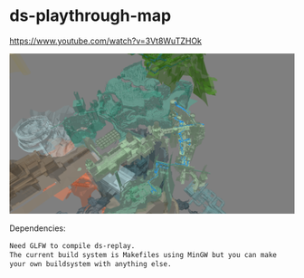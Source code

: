 # ds-playthrough-map

https://www.youtube.com/watch?v=3Vt8WuTZHOk

![alt text](https://raw.githubusercontent.com/Kvel2D/ds-playthrough-map/master/screenshot.png)

Dependencies:

    Need GLFW to compile ds-replay.
    The current build system is Makefiles using MinGW but you can make your own buildsystem with anything else.
